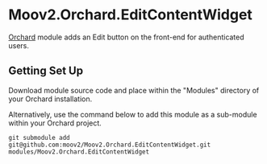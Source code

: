 # Moov2.Orchard.EditContentWidget

[Orchard](http://www.orchardproject.net/) module adds an Edit button on the front-end for authenticated users.

## Getting Set Up

Download module source code and place within the "Modules" directory of your Orchard installation.

Alternatively, use the command below to add this module as a sub-module within your Orchard project.

    git submodule add git@github.com:moov2/Moov2.Orchard.EditContentWidget.git modules/Moov2.Orchard.EditContentWidget